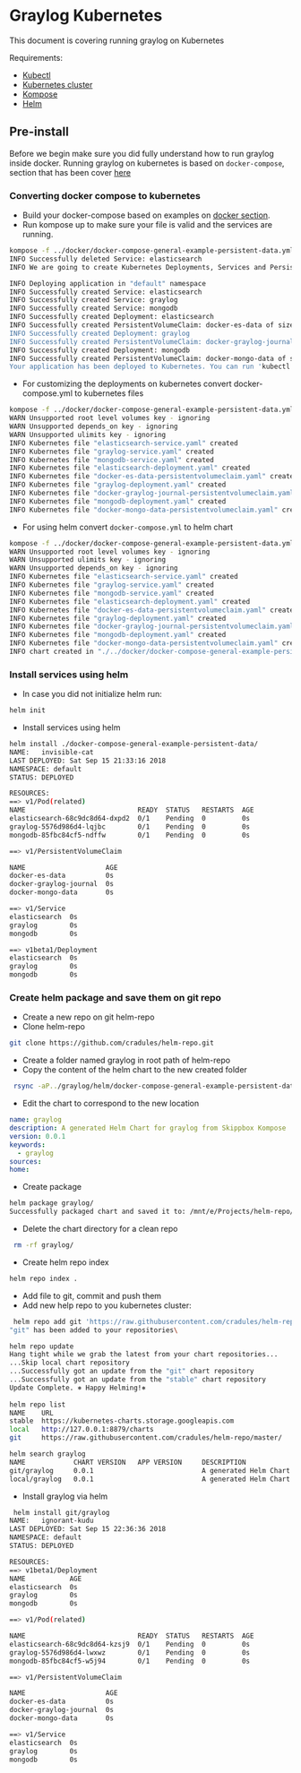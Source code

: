 # Graylog Kubernetes


This document is covering running graylog on Kubernetes

Requirements:
- [Kubectl](https://kubernetes.io/docs/tasks/tools/install-kubectl/#install-kubectl)
- [Kubernetes cluster](https://kubernetes.io/docs/setup/independent/create-cluster-kubeadm/)
- [Kompose](https://kubernetes.io/docs/tasks/configure-pod-container/translate-compose-kubernetes/#before-you-begin)
- [Helm](https://docs.helm.sh/using_helm/#installing-helm)

## Pre-install

Before we begin make sure you did fully understand how to run graylog inside docker. 
Running graylog on kubernetes is based on `docker-compose`, section that has been cover [here](/docker)

### Converting docker compose to kubernetes

- Build your docker-compose based on examples on [docker section](/docker).
- Run kompose up to make sure your file is valid and the services are running.
```bash
kompose -f ../docker/docker-compose-general-example-persistent-data.yml up
INFO Successfully deleted Service: elasticsearch
INFO We are going to create Kubernetes Deployments, Services and PersistentVolumeClaims for your Dockerized application. If you need different kind of resources, use the 'kompose convert' and 'kubectl create -f' commands instead.

INFO Deploying application in "default" namespace
INFO Successfully created Service: elasticsearch
INFO Successfully created Service: graylog
INFO Successfully created Service: mongodb
INFO Successfully created Deployment: elasticsearch
INFO Successfully created PersistentVolumeClaim: docker-es-data of size 100Mi. If your cluster has dynamic storage provisioning, you don't have to do anything. Otherwise you have to create PersistentVolume to make PVC work
INFO Successfully created Deployment: graylog
INFO Successfully created PersistentVolumeClaim: docker-graylog-journal of size 100Mi. If your cluster has dynamic storage provisioning, you don't have to do anything. Otherwise you have to create PersistentVolume to make PVC work
INFO Successfully created Deployment: mongodb
INFO Successfully created PersistentVolumeClaim: docker-mongo-data of size 100Mi. If your cluster has dynamic storage provisioning, you don't have to do anything. Otherwise you have to create PersistentVolume to make PVC work
Your application has been deployed to Kubernetes. You can run 'kubectl get deployment,svc,pods,pvc' for details.
```
- For customizing the deployments on kubernetes convert docker-compose.yml to kubernetes files
```bash
kompose -f ../docker/docker-compose-general-example-persistent-data.yml convert
WARN Unsupported root level volumes key - ignoring
WARN Unsupported depends_on key - ignoring
WARN Unsupported ulimits key - ignoring
INFO Kubernetes file "elasticsearch-service.yaml" created
INFO Kubernetes file "graylog-service.yaml" created
INFO Kubernetes file "mongodb-service.yaml" created
INFO Kubernetes file "elasticsearch-deployment.yaml" created
INFO Kubernetes file "docker-es-data-persistentvolumeclaim.yaml" created
INFO Kubernetes file "graylog-deployment.yaml" created
INFO Kubernetes file "docker-graylog-journal-persistentvolumeclaim.yaml" created
INFO Kubernetes file "mongodb-deployment.yaml" created
INFO Kubernetes file "docker-mongo-data-persistentvolumeclaim.yaml" created
```

- For using helm convert `docker-compose.yml` to helm chart
```bash
kompose -f ../docker/docker-compose-general-example-persistent-data.yml convert -c
WARN Unsupported root level volumes key - ignoring
WARN Unsupported ulimits key - ignoring
WARN Unsupported depends_on key - ignoring
INFO Kubernetes file "elasticsearch-service.yaml" created
INFO Kubernetes file "graylog-service.yaml" created
INFO Kubernetes file "mongodb-service.yaml" created
INFO Kubernetes file "elasticsearch-deployment.yaml" created
INFO Kubernetes file "docker-es-data-persistentvolumeclaim.yaml" created
INFO Kubernetes file "graylog-deployment.yaml" created
INFO Kubernetes file "docker-graylog-journal-persistentvolumeclaim.yaml" created
INFO Kubernetes file "mongodb-deployment.yaml" created
INFO Kubernetes file "docker-mongo-data-persistentvolumeclaim.yaml" created
INFO chart created in "./../docker/docker-compose-general-example-persistent-data/"
```
### Install services using helm
- In case you did not initialize helm run:
```bash
helm init
```
- Install services using helm
```bash
helm install ./docker-compose-general-example-persistent-data/
NAME:   invisible-cat
LAST DEPLOYED: Sat Sep 15 21:33:16 2018
NAMESPACE: default
STATUS: DEPLOYED

RESOURCES:
==> v1/Pod(related)
NAME                            READY  STATUS   RESTARTS  AGE
elasticsearch-68c9dc8d64-dxpd2  0/1    Pending  0         0s
graylog-5576d986d4-lqjbc        0/1    Pending  0         0s
mongodb-85fbc84cf5-ndffw        0/1    Pending  0         0s

==> v1/PersistentVolumeClaim

NAME                    AGE
docker-es-data          0s
docker-graylog-journal  0s
docker-mongo-data       0s

==> v1/Service
elasticsearch  0s
graylog        0s
mongodb        0s

==> v1beta1/Deployment
elasticsearch  0s
graylog        0s
mongodb        0s

```
### Create helm package and save them on git repo
- Create a new repo on git helm-repo
- Clone helm-repo 
```bash
git clone https://github.com/cradules/helm-repo.git
```
- Create a folder named graylog in root path of helm-repo
- Copy the content of the helm chart to the new created folder
```bash
 rsync -aP../graylog/helm/docker-compose-general-example-persistent-data/ ./graylog/
```

- Edit the chart to correspond to the new location
```yaml
name: graylog
description: A generated Helm Chart for graylog from Skippbox Kompose
version: 0.0.1
keywords:
  - graylog
sources:
home:
```
 - Create package 
 ```bash
 helm package graylog/
 Successfully packaged chart and saved it to: /mnt/e/Projects/helm-repo/graylog-0.0.1.tgz
```
- Delete the chart directory for a clean repo
```bash
 rm -rf graylog/
```
- Create helm repo index
```bash
helm repo index .
```
- Add file to git, commit and push them
- Add new help repo to you kubernetes cluster:
```bash
 helm repo add git 'https://raw.githubusercontent.com/cradules/helm-repo/master/'
"git" has been added to your repositories\

helm repo update
Hang tight while we grab the latest from your chart repositories...
...Skip local chart repository
...Successfully got an update from the "git" chart repository
...Successfully got an update from the "stable" chart repository
Update Complete. ⎈ Happy Helming!⎈
 
helm repo list
NAME    URL
stable  https://kubernetes-charts.storage.googleapis.com
local   http://127.0.0.1:8879/charts
git     https://raw.githubusercontent.com/cradules/helm-repo/master/

helm search graylog
NAME            CHART VERSION   APP VERSION     DESCRIPTION
git/graylog     0.0.1                           A generated Helm Chart for graylog from Skippbox Kompose
local/graylog   0.0.1                           A generated Helm Chart for graylog from Skippbox Kompose

```
- Install graylog via helm

```bash
 helm install git/graylog
NAME:   ignorant-kudu
LAST DEPLOYED: Sat Sep 15 22:36:36 2018
NAMESPACE: default
STATUS: DEPLOYED

RESOURCES:
==> v1beta1/Deployment
NAME           AGE
elasticsearch  0s
graylog        0s
mongodb        0s

==> v1/Pod(related)

NAME                            READY  STATUS   RESTARTS  AGE
elasticsearch-68c9dc8d64-kzsj9  0/1    Pending  0         0s
graylog-5576d986d4-lwxwz        0/1    Pending  0         0s
mongodb-85fbc84cf5-w5j94        0/1    Pending  0         0s

==> v1/PersistentVolumeClaim

NAME                    AGE
docker-es-data          0s
docker-graylog-journal  0s
docker-mongo-data       0s

==> v1/Service
elasticsearch  0s
graylog        0s
mongodb        0s

```